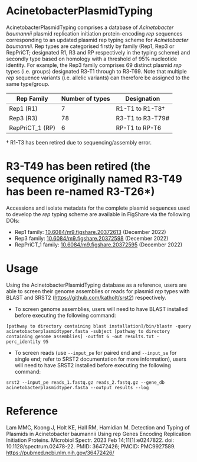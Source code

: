 # AcinetobacterPlasmidTyping
AcinetobacterPlasmidTyping comprises a database of _Acinetobacter baumannii_ plasmid replication initiation protein-encoding _rep_ sequences corresponding to an updated plasmid rep typing scheme for _Acinetobacter baumannii_. Rep types are categorised firstly by family (Rep1, Rep3 or RepPriCT; designated R1, R3 and RP respectively in the typing scheme) and secondly type based on homology with a threshold of 95% nucleotide identity. For example, the Rep3 family comprises 69 distinct plasmid _rep_ types (i.e. groups) designated R3-T1 through to R3-T69. Note that multiple _rep_ sequence variants (i.e. allelic variants) can therefore be assigned to the same type/group.  

| Rep Family  | Number of types |Designation |
| ------------- | ------------- |------------- |
| Rep1 (R1) | 7  |R1-T1 to R1-T8†  |
| Rep3 (R3) | 78  |R3-T1 to R3-T79#  |
| RepPriCT_1 (RP) | 6  |RP-T1 to RP-T6  |

† R1-T3 has been retired due to sequencing/assembly error.
    
# R3-T49 has been retired (the sequence originally named R3-T49 has been re-named R3-T26*)

Accessions and isolate metadata for the complete plasmid sequences used to develop the _rep_ typing scheme are available in FigShare via the following DOIs:
- Rep1 family: [10.6084/m9.figshare.20372613](https://dx.doi.org/10.6084/m9.figshare.20372613) (December 2022)
- Rep3 family: [10.6084/m9.figshare.20372598](https://dx.doi.org/10.6084/m9.figshare.20372598) (December 2022)
- RepPriCT_1 family: [10.6084/m9.figshare.20372595](https://dx.doi.org/10.6084/m9.figshare.20372595) (December 2022)

# Usage
Using the AcinetobacterPlasmidTyping database as a reference, users are able to screen their genome assemblies or reads for plasmid _rep_ types with BLAST and SRST2 (https://github.com/katholt/srst2) respectively. 
- To screen genome assemblies, users will need to have BLAST installed before executing the following command:

```[pathway to directory containing blast installation]/bin/blastn -query acinetobacterplasmidtyper.fasta -subject [pathway to directory containing genome assemblies] -outfmt 6 -out results.txt -perc_identity 95```

- To screen reads (use `--input_pe` for paired end and `--input_se` for single end; refer to SRST2 documentation for more information), users will need to have SRST2 installed before executing the following command:

```srst2 --input_pe reads_1.fastq.gz reads_2.fastq.gz --gene_db acinetobacterplasmidtyper.fasta --output results --log```

# Reference
Lam MMC, Koong J, Holt KE, Hall RM, Hamidian M. Detection and Typing of Plasmids in Acinetobacter baumannii Using rep Genes Encoding Replication Initiation Proteins. Microbiol Spectr. 2023 Feb 14;11(1):e0247822. doi: 10.1128/spectrum.02478-22. PMID: 36472426; PMCID: PMC9927589. https://pubmed.ncbi.nlm.nih.gov/36472426/
